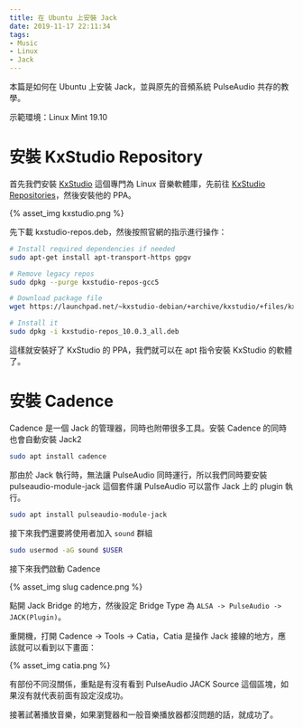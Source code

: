 ```yaml
---
title: 在 Ubuntu 上安裝 Jack
date: 2019-11-17 22:11:34
tags:
- Music
- Linux
- Jack
---
```


本篇是如何在 Ubuntu 上安裝 Jack，並與原先的音頻系統 PulseAudio 共存的教學。

示範環境：Linux Mint 19.10

# 安裝 KxStudio Repository

首先我們安裝 [KxStudio](https://kx.studio/) 這個專門為 Linux 音樂軟體庫，先前往 [KxStudio Repositories](https://kx.studio/Repositories)，然後安裝他的 PPA。

{% asset_img kxstudio.png %}

先下載 kxstudio-repos.deb，然後按照官網的指示進行操作：

``` sh
# Install required dependencies if needed
sudo apt-get install apt-transport-https gpgv

# Remove legacy repos
sudo dpkg --purge kxstudio-repos-gcc5

# Download package file
wget https://launchpad.net/~kxstudio-debian/+archive/kxstudio/+files/kxstudio-repos_10.0.3_all.deb

# Install it
sudo dpkg -i kxstudio-repos_10.0.3_all.deb
```

這樣就安裝好了 KxStudio 的 PPA，我們就可以在 apt 指令安裝 KxStudio 的軟體了。

# 安裝 Cadence

Cadence 是一個 Jack 的管理器，同時也附帶很多工具。安裝 Cadence 的同時也會自動安裝 Jack2

``` sh
sudo apt install cadence
```

那由於 Jack 執行時，無法讓 PulseAudio 同時運行，所以我們同時要安裝 pulseaudio-module-jack 這個套件讓 PulseAudio 可以當作 Jack 上的 plugin 執行。

```sh
sudo apt install pulseaudio-module-jack
```

接下來我們還要將使用者加入 `sound` 群組

``` sh
sudo usermod -aG sound $USER
```

接下來我們啟動 Cadence

{% asset_img slug cadence.png %}

點開 Jack Bridge 的地方，然後設定 Bridge Type 為 `ALSA -> PulseAudio -> JACK(Plugin)`。

重開機，打開 Cadence -> Tools -> Catia，Catia 是操作 Jack 接線的地方，應該就可以看到以下畫面：

{% asset_img catia.png %}

有部份不同沒關係，重點是有沒有看到 PulseAudio JACK Source 這個區塊，如果沒有就代表前面有設定沒成功。

接著試著播放音樂，如果瀏覽器和一般音樂播放器都沒問題的話，就成功了。